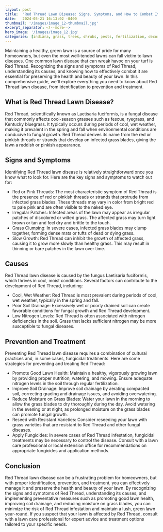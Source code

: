```yaml
---
layout: post
title:  "Red Thread Lawn Disease: Signs, Symptoms, and How to Combat It"
date:   2024-05-21 16:13:02 -0400
thumbnail: '/images/image_12-thumbnail.jpg'
excerpt_separator: <!--more-->
hero_image: '/images/image_12.jpg'
categories: [indiana, grass, trees, shrubs, pests, fertilization, decoration, curb appeal, garden, flowers, recreation]
---
```

Maintaining a healthy, green lawn is a source of pride for many homeowners, but even the most well-tended lawns can fall victim to lawn diseases. <!--more-->One common lawn disease that can wreak havoc on your turf is Red Thread. Recognizing the signs and symptoms of Red Thread, understanding its causes, and knowing how to effectively combat it are essential for preserving the health and beauty of your lawn. In this comprehensive guide, we'll explore everything you need to know about Red Thread lawn disease, from identification to prevention and treatment.

## What is Red Thread Lawn Disease?
Red Thread, scientifically known as Laetisaria fuciformis, is a fungal disease that commonly affects cool-season grasses such as fescue, ryegrass, and Kentucky bluegrass. It typically occurs during periods of cool, wet weather, making it prevalent in the spring and fall when environmental conditions are conducive to fungal growth. Red Thread derives its name from the red or pinkish threads or strands that develop on infected grass blades, giving the lawn a reddish or pinkish appearance.

## Signs and Symptoms
Identifying Red Thread lawn disease is relatively straightforward once you know what to look for. Here are the key signs and symptoms to watch out for:
* Red or Pink Threads: The most characteristic symptom of Red Thread is the presence of red or pinkish threads or strands that protrude from infected grass blades. These threads may vary in color from bright red to pale pink and are often visible to the naked eye.
* Irregular Patches: Infected areas of the lawn may appear as irregular patches of discolored or wilted grass. The affected grass may turn light brown or tan and feel dry and brittle to the touch.
* Grass Clumping: In severe cases, infected grass blades may clump together, forming dense mats or tufts of dead or dying grass.
* Slow Growth: Red Thread can inhibit the growth of affected grass, causing it to grow more slowly than healthy grass. This may result in thinning or bare patches in the lawn over time.

## Causes
Red Thread lawn disease is caused by the fungus Laetisaria fuciformis, which thrives in cool, moist conditions. Several factors can contribute to the development of Red Thread, including:
* Cool, Wet Weather: Red Thread is most prevalent during periods of cool, wet weather, typically in the spring and fall.
* Poor Soil Drainage: Excessively wet or poorly drained soil can create favorable conditions for fungal growth and Red Thread development.
* Low Nitrogen Levels: Red Thread is often associated with nitrogen deficiencies in the soil. Grass that lacks sufficient nitrogen may be more susceptible to fungal diseases.

## Prevention and Treatment
Preventing Red Thread lawn disease requires a combination of cultural practices and, in some cases, fungicidal treatments. Here are some strategies for preventing and treating Red Thread:
* Promote Good Lawn Health: Maintain a healthy, vigorously growing lawn by providing proper nutrition, watering, and mowing. Ensure adequate nitrogen levels in the soil through regular fertilization.
* Improve Soil Drainage: Improve soil drainage by aerating compacted soil, correcting grading and drainage issues, and avoiding overwatering.
* Reduce Moisture on Grass Blades: Water your lawn in the morning to allow the grass blades to dry thoroughly during the day. Avoid watering in the evening or at night, as prolonged moisture on the grass blades can promote fungal growth.
* Reseed with Resistant Varieties: Consider reseeding your lawn with grass varieties that are resistant to Red Thread and other fungal diseases.
* Apply Fungicides: In severe cases of Red Thread infestation, fungicidal treatments may be necessary to control the disease. Consult with a lawn care professional or local extension office for recommendations on appropriate fungicides and application methods.

## Conclusion
Red Thread lawn disease can be a frustrating problem for homeowners, but with proper identification, prevention, and treatment, you can effectively manage it and preserve the health and beauty of your lawn. By recognizing the signs and symptoms of Red Thread, understanding its causes, and implementing preventative measures such as promoting good lawn health, improving soil drainage, and reducing moisture on grass blades, you can minimize the risk of Red Thread infestation and maintain a lush, green lawn year-round. If you suspect that your lawn is affected by Red Thread, consult with a lawn care professional for expert advice and treatment options tailored to your specific needs.
